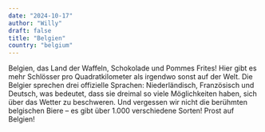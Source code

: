 ```yaml
---
date: "2024-10-17"
author: "Willy"
draft: false
title: "Belgien"
country: "belgium"
---
```


Belgien, das Land der Waffeln, Schokolade und Pommes Frites! Hier gibt es mehr Schlösser pro Quadratkilometer als irgendwo sonst auf der Welt. Die Belgier sprechen drei offizielle Sprachen: Niederländisch, Französisch und Deutsch, was bedeutet, dass sie dreimal so viele Möglichkeiten haben, sich über das Wetter zu beschweren. Und vergessen wir nicht die berühmten belgischen Biere – es gibt über 1.000 verschiedene Sorten! Prost auf Belgien!